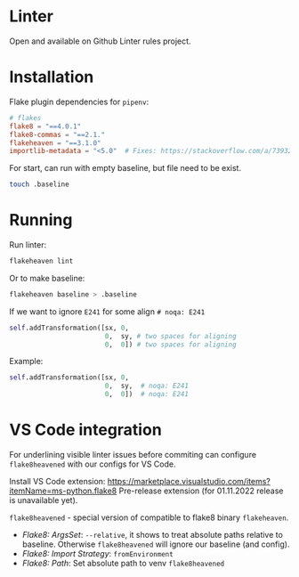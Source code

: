 # Linter

Open and available on Github Linter rules project.

# Installation

Flake plugin dependencies for `pipenv`:

```toml
# flakes
flake8 = "==4.0.1"
flake8-commas = "==2.1."
flakeheaven = "==3.1.0"
importlib-metadata = "<5.0"  # Fixes: https://stackoverflow.com/a/73932581
```

For start, can run with empty baseline, but file need to be exist.

```bash
touch .baseline
```

# Running

Run linter:

```bash
flakeheaven lint
```

Or to make baseline:

```bash
flakeheaven baseline > .baseline
```

If we want to ignore `E241` for some align `# noqa: E241`

```python
self.addTransformation([sx, 0,
                        0,  sy, # two spaces for aligning
                        0,  0]) # two spaces for aligning
```

Example:

```python
self.addTransformation([sx, 0,
                        0,  sy,  # noqa: E241
                        0,  0])  # noqa: E241
```

# VS Code integration

For underlining visible linter issues before commiting can configure `flake8heavened` with our configs for VS Code. 

Install VS Code extension: https://marketplace.visualstudio.com/items?itemName=ms-python.flake8
Pre-release extension (for 01.11.2022 release is unavailable yet).

`flake8heavened` - special version of compatible to flake8 binary `flakeheaven`.

- _Flake8: ArgsSet_: `--relative`, it shows to treat absolute paths relative to baseline. Otherwise `flake8heavened` will ignore our baseline (and config).
- _Flake8: Import Strategy_: `fromEnvironment`
- _Flake8: Path_: Set absolute path to venv `flake8heavened`
 